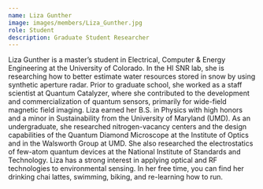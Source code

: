 ```yaml
---
name: Liza Gunther
image: images/members/Liza_Gunther.jpg
role: Student
description: Graduate Student Researcher
---
```


Liza Gunther is a master’s student in Electrical, Computer & Energy Engineering at the University of Colorado. In the HI SNR lab, she is researching how to better estimate water resources stored in snow by using synthetic aperture radar. Prior to graduate school, she worked as a staff scientist at Quantum Catalyzer, where she contributed to the development and commercialization of quantum sensors, primarily for wide-field magnetic field imaging. Liza earned her B.S. in Physics with high honors and a minor in Sustainability from the University of Maryland (UMD). As an undergraduate, she researched nitrogen-vacancy centers and the design capabilities of the Quantum Diamond Microscope at the Institute of Optics and in the Walsworth Group at UMD. She also researched the electrostatics of few-atom quantum devices at the National Institute of Standards and Technology. Liza has a strong interest in applying optical and RF technologies to environmental sensing. In her free time, you can find her drinking chai lattes, swimming, biking, and re-learning how to run. 